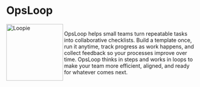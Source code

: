 # OpsLoop
<img width="150" align="left" alt="Loopie" src="https://github.com/user-attachments/assets/1e1ceee2-5e1a-44e2-84a5-0d19cf1c40a6" /><br/>
OpsLoop helps small teams turn repeatable tasks into collaborative checklists. Build a template once, run it anytime, track progress as work happens, and collect feedback so your processes improve over time.
OpsLoop thinks in steps and works in loops to make your team more efficient, aligned, and ready for whatever comes next.


